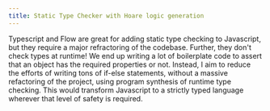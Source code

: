 ```yaml
---
title: Static Type Checker with Hoare logic generation
---
```


Typescript and Flow are great for adding static type checking to Javascript, but they require a major refractoring of the codebase. Further, they don't check types at runtime! We end up writing a lot of boilerplate code to assert that an object has the required properties or not. Instead, I aim to reduce the efforts of writing tons of if-else statements, without a massive refactoring of the project, using program synthesis of runtime type checking. This would transform Javascript to a strictly typed language wherever that level of safety is required.
